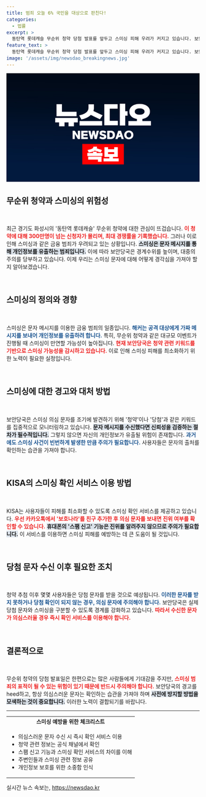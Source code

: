 ```yaml
---
title: 범죄 오늘 6% 국민을 대상으로 판친다!
categories:
  - 법률
excerpt: >
  동탄역 롯데캐슬 무순위 청약 당첨 발표를 앞두고 스미싱 피해 우려가 커지고 있습니다. 보안당국은 국민 300만 명의 노출 가능성을 경고하며, 청약 관련 문자는 반드시 의심하라고 당부했습니다. 진위 확인은 보호나라 채널을 통해 가능합니다!
feature_text: >
  동탄역 롯데캐슬 무순위 청약 당첨 발표를 앞두고 스미싱 피해 우려가 커지고 있습니다. 보안당국은 국민 300만 명의 노출 가능성을 경고하며, 청약 관련 문자는 반드시 의심하라고 당부했습니다. 진위 확인은 보호나라 채널을 통해 가능합니다!
image: '/assets/img/newsdao_breakingnews.jpg'
---
```


<p><img src="/assets/img/newsdao_breakingnews.jpg" alt="flaretime 속보" /></p>

<h2 data-ke-size="size26">무순위 청약과 스미싱의 위험성</h2>

<p data-ke-size="size16">&nbsp;</p>

<p>최근 경기도 화성시의 '동탄역 롯데캐슬' 무순위 청약에 대한 관심이 뜨겁습니다. <b><span style="color: #ee2323;">이 청약에 대해 300만명이 넘는 신청자가 몰리며, 최대 경쟁률을 기록했습니다.</span></b> 그러나 이로 인해 스미싱과 같은 금융 범죄가 우려되고 있는 상황입니다. <b><span style="background-color: #21538527;">스미싱은 문자 메시지를 통해 개인정보를 유출하는 범죄입니다.</span></b> 이에 따라 보안당국은 경계수위를 높이며, 대중의 주의를 당부하고 있습니다. 이제 우리는 스미싱 문자에 대해 어떻게 경각심을 가져야 할지 알아보겠습니다.</p>

<p data-ke-size="size16">&nbsp;</p>

<h2 data-ke-size="size26">스미싱의 정의와 경향</h2>

<p data-ke-size="size16">&nbsp;</p>

<p>스미싱은 문자 메시지를 이용한 금융 범죄의 일종입니다. <b><span style="color: #1a5490;">해커는 공격 대상에게 가짜 메시지를 보내어 개인정보를 유출하려 합니다.</span></b> 특히, 무순위 청약과 같은 대규모 이벤트가 진행될 때 스미싱이 만연할 가능성이 높아집니다. <b><span style="color: #ee2323;">현재 보안당국은 청약 관련 키워드를 기반으로 스미싱 가능성을 감시하고 있습니다.</span></b> 이로 인해 스미싱 피해를 최소화하기 위한 노력이 필요한 실정입니다.</p>

<p data-ke-size="size16">&nbsp;</p>

<h2 data-ke-size="size26">스미싱에 대한 경고와 대처 방법</h2>

<p data-ke-size="size16">&nbsp;</p>

<p>보안당국은 스미싱 의심 문자를 조기에 발견하기 위해 '청약'이나 '당첨'과 같은 키워드를 집중적으로 모니터링하고 있습니다. <b><span style="background-color: #21538527;">문자 메시지를 수신했다면 신뢰성을 검증하는 절차가 필수적입니다.</span></b> 그렇지 않으면 자신의 개인정보가 유출될 위험이 존재합니다. <b><span style="color: #1a5490;">과거에도 스미싱 사건이 빈번하게 발생한 만큼 주의가 필요합니다.</span></b> 사용자들은 문자의 출처를 확인하는 습관을 가져야 합니다.</p>

<p data-ke-size="size16">&nbsp;</p>

<h2 data-ke-size="size26">KISA의 스미싱 확인 서비스 이용 방법</h2>

<p data-ke-size="size16">&nbsp;</p>

<p>KISA는 사용자들이 피해를 최소화할 수 있도록 스미싱 확인 서비스를 제공하고 있습니다. <b><span style="color: #ee2323;">우선 카카오톡에서 '보호나라'를 친구 추가한 후 의심 문자를 보내면 진위 여부를 확인할 수 있습니다.</span></b> <b><span style="background-color: #21538527;">휴대폰의 '스팸 신고' 기능은 진위를 알려주지 않으므로 주의가 필요합니다.</span></b> 이 서비스를 이용하면 스미싱 피해를 예방하는 데 큰 도움이 될 것입니다.</p>

<p data-ke-size="size16">&nbsp;</p>

<h2 data-ke-size="size26">당첨 문자 수신 이후 필요한 조치</h2>

<p data-ke-size="size16">&nbsp;</p>

<p>청약 추첨 이후 몇몇 사용자들은 당첨 문자를 받을 것으로 예상됩니다. <b><span style="color: #1a5490;">이러한 문자를 받지 못하거나 당첨 확인이 되지 않는 경우, 의심 문자에 주의해야 합니다.</span></b> 보안당국은 실제 당첨 문자와 스미싱을 구분할 수 있도록 경계를 강화하고 있습니다. <b><span style="color: #ee2323;">따라서 수신한 문자가 의심스러울 경우 즉시 확인 서비스를 이용해야 합니다.</span></b></p>

<p data-ke-size="size16">&nbsp;</p>

<h2 data-ke-size="size26">결론적으로</h2>

<p data-ke-size="size16">&nbsp;</p>

<p>무순위 청약의 당첨 발표일은 한편으로는 많은 사람들에게 기대감을 주지만, <b><span style="color: #ee2323;"> 스미싱 범죄의 표적이 될 수 있는 위험이 있기 때문에 반드시 주의해야 합니다.</span></b> 보안당국의 경고를 heed하고, 항상 의심스러운 문자는 확인하는 습관을 가져야 하며 <b><span style="background-color: #21538527;">사전에 방지할 방법을 모색하는 것이 중요합니다.</span></b> 이러한 노력이 결합되기를 바랍니다. </p>

<hr>

<table style="width: 100%;">
    <tr>
        <td style="text-align: center; height: 17px;"><b>스미싱 예방을 위한 체크리스트</b></td>
    </tr>
    <tr>
        <td style="text-align: left; height: 17px;">
            <ul>
                <li>의심스러운 문자 수신 시 즉시 확인 서비스 이용</li>
                <li>청약 관련 정보는 공식 채널에서 확인</li>
                <li>스팸 신고 기능과 스미싱 확인 서비스의 차이를 이해</li>
                <li>주변인들과 스미싱 관련 정보 공유</li>
                <li>개인정보 보호를 위한 소중함 인식</li>
            </ul>
        </td>
    </tr>
</table>
실시간 뉴스 속보는, <a href="https://newsdao.kr" rel="dofollow">https://newsdao.kr</a>


